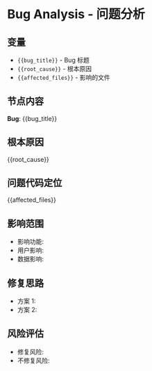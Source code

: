 # Bug Analysis - 问题分析

## 变量

- `{{bug_title}}` - Bug 标题
- `{{root_cause}}` - 根本原因
- `{{affected_files}}` - 影响的文件

## 节点内容

**Bug**: {{bug_title}}

## 根本原因

{{root_cause}}

## 问题代码定位

{{affected_files}}

## 影响范围

- 影响功能: 
- 用户影响: 
- 数据影响: 

## 修复思路

- 方案 1: 
- 方案 2: 

## 风险评估

- 修复风险: 
- 不修复风险: 
